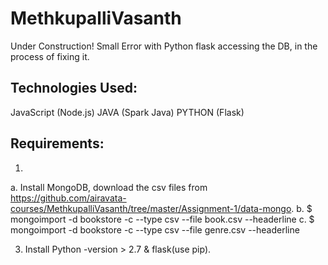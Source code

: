 # MethkupalliVasanth

Under Construction! Small Error with Python flask accessing the DB, in the process of fixing it.
## Technologies Used:

JavaScript (Node.js)
JAVA (Spark Java)
PYTHON (Flask)

## Requirements:

1. 
  a. Install MongoDB, download the csv files from https://github.com/airavata-courses/MethkupalliVasanth/tree/master/Assignment-1/data-mongo. 
  b. $ mongoimport -d bookstore -c  --type csv --file book.csv --headerline
  c. $ mongoimport -d bookstore -c  --type csv --file genre.csv --headerline

3. Install Python -version > 2.7 & flask(use pip).

